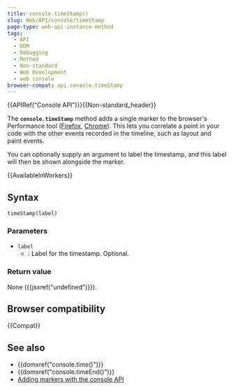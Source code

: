 ```yaml
---
title: console.timeStamp()
slug: Web/API/console/timeStamp
page-type: web-api-instance-method
tags:
  - API
  - DOM
  - Debugging
  - Method
  - Non-standard
  - Web Development
  - web console
browser-compat: api.console.timeStamp
---
```


{{APIRef("Console API")}}{{Non-standard_header}}

The **`console.timeStamp`** method adds a single marker to the browser's Performance tool ([Firefox](https://profiler.firefox.com/docs/#/), [Chrome](https://developer.chrome.com/docs/devtools/evaluate-performance/reference/)). This lets you
correlate a point in your code with the other events recorded in the timeline, such as
layout and paint events.

You can optionally supply an argument to label the timestamp, and this label will then
be shown alongside the marker.

{{AvailableInWorkers}}

## Syntax

```js-nolint
timeStamp(label)
```

### Parameters

- `label`
  - : Label for the timestamp. Optional.

### Return value

None ({{jsxref("undefined")}}).

## Browser compatibility

{{Compat}}

## See also

- {{domxref("console.time()")}}
- {{domxref("console.timeEnd()")}}
- [Adding markers with the console API](https://web.archive.org/web/20211207010020/https://firefox-source-docs.mozilla.org/devtools-user/performance/waterfall/index.html#adding-markers-with-the-console-api)
